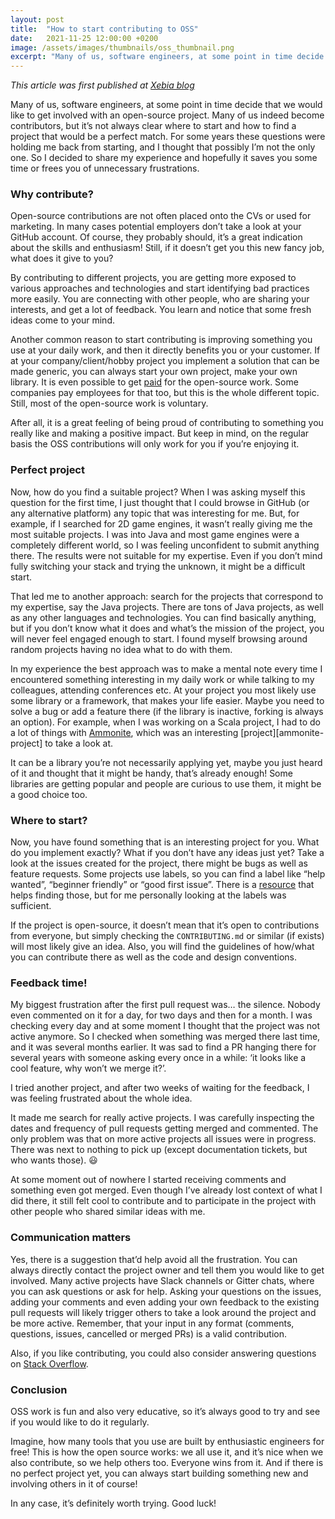 ```yaml
---
layout: post
title:  "How to start contributing to OSS"
date:   2021-11-25 12:00:00 +0200
image: /assets/images/thumbnails/oss_thumbnail.png
excerpt: "Many of us, software engineers, at some point in time decide that we would like to get involved with an open-source project. Many of us indeed become contributors, but it’s not always clear where to start and how to find a project that would be a perfect match. For some years these questions were holding me back from starting, and I thought that possibly I’m not the only one. So I decided to share my experience and hopefully it saves you some time or frees you of unnecessary frustrations..."
---
```

<em>This article was first published at [Xebia blog][xebia-blog]</em>

Many of us, software engineers, at some point in time decide that we would like to get involved with an open-source project. Many of us indeed become contributors, but it’s not always clear where to start and how to find a project that would be a perfect match. For some years these questions were holding me back from starting, and I thought that possibly I’m not the only one. So I decided to share my experience and hopefully it saves you some time or frees you of unnecessary frustrations.

### Why contribute?
Open-source contributions are not often placed onto the CVs or used for marketing. In many cases potential employers don’t take a look at your GitHub account. Of course, they probably should, it’s a great indication about the skills and enthusiasm! Still, if it doesn’t get you this new fancy job, what does it give to you?

By contributing to different projects, you are getting more exposed to various approaches and technologies and start identifying bad practices more easily. You are connecting with other people, who are sharing your interests, and get a lot of feedback. You learn and notice that some fresh ideas come to your mind.

Another common reason to start contributing is improving something you use at your daily work, and then it directly benefits you or your customer. If at your company/client/hobby project you implement a solution that can be made generic, you can always start your own project, make your own library. It is even possible to get [paid][sponsors] for the open-source work. Some companies pay employees for that too, but this is the whole different topic. Still, most of the open-source work is voluntary.

After all, it is a great feeling of being proud of contributing to something you really like and making a positive impact. But keep in mind, on the regular basis the OSS contributions will only work for you if you’re enjoying it.

### Perfect project
Now, how do you find a suitable project? When I was asking myself this question for the first time, I just thought that I could browse in GitHub (or any alternative platform) any topic that was interesting for me. But, for example, if I searched for 2D game engines, it wasn’t really giving me the most suitable projects. I was into Java and most game engines were a completely different world, so I was feeling unconfident to submit anything there. The results were not suitable for my expertise. Even if you don’t mind fully switching your stack and trying the unknown, it might be a difficult start.

That led me to another approach: search for the projects that correspond to my expertise, say the Java projects. There are tons of Java projects, as well as any other languages and technologies. You can find basically anything, but if you don’t know what it does and what’s the mission of the project, you will never feel engaged enough to start. I found myself browsing around random projects having no idea what to do with them.

In my experience the best approach was to make a mental note every time I encountered something interesting in my daily work or while talking to my colleagues, attending conferences etc. At your project you most likely use some library or a framework, that makes your life easier. Maybe you need to solve a bug or add a feature there (if the library is inactive, forking is always an option). For example, when I was working on a Scala project, I had to do a lot of things with [Ammonite][ammonite], which was an interesting [project][ammonite-project] to take a look at.

It can be a library you’re not necessarily applying yet, maybe you just heard of it and thought that it might be handy, that’s already enough! Some libraries are getting popular and people are curious to use them, it might be a good choice too.

### Where to start?

Now, you have found something that is an interesting project for you. What do you implement exactly? What if you don’t have any ideas just yet? Take a look at the issues created for the project, there might be bugs as well as feature requests. Some projects use labels, so you can find a label like “help wanted”, “beginner friendly” or “good first issue”. There is a [resource][up-for-grabs] that helps finding those, but for me personally looking at the labels was sufficient.

If the project is open-source, it doesn’t mean that it’s open to contributions from everyone, but simply checking the `CONTRIBUTING.md` or similar (if exists) will most likely give an idea. Also, you will find the guidelines of how/what you can contribute there as well as the code and design conventions.

### Feedback time!

My biggest frustration after the first pull request was… the silence. Nobody even commented on it for a day, for two days and then for a month. I was checking every day and at some moment I thought that the project was not active anymore. So I checked when something was merged there last time, and it was several months earlier. It was sad to find a PR hanging there for several years with someone asking every once in a while: ‘it looks like a cool feature, why won’t we merge it?’.

I tried another project, and after two weeks of waiting for the feedback, I was feeling frustrated about the whole idea.

It made me search for really active projects. I was carefully inspecting the dates and frequency of pull requests getting merged and commented. The only problem was that on more active projects all issues were in progress. There was next to nothing to pick up (except documentation tickets, but who wants those). 😃

At some moment out of nowhere I started receiving comments and something even got merged. Even though I’ve already lost context of what I did there, it still felt cool to contribute and to participate in the project with other people who shared similar ideas with me.

### Communication matters

Yes, there is a suggestion that’d help avoid all the frustration. You can always directly contact the project owner and tell them you would like to get involved. Many active projects have Slack channels or Gitter chats, where you can ask questions or ask for help. Asking your questions on the issues, adding your comments and even adding your own feedback to the existing pull requests will likely trigger others to take a look around the project and be more active. Remember, that your input in any format (comments, questions, issues, cancelled or merged PRs) is a valid contribution.

Also, if you like contributing, you could also consider answering questions on [Stack Overflow][stack-overflow].

### Conclusion

OSS work is fun and also very educative, so it’s always good to try and see if you would like to do it regularly.

Imagine, how many tools that you use are built by enthusiastic engineers for free! This is how the open source works: we all use it, and it’s nice when we also contribute, so we help others too. Everyone wins from it. And if there is no perfect project yet, you can always start building something new and involving others in it of course!

In any case, it’s definitely worth trying. Good luck!

[xebia-blog]: https://xebia.com/blog/
[sponsors]: https://github.com/sponsors
[ammonite]: https://ammonite.io/
[ammonite-github]: https://github.com/com-lihaoyi/Ammonite
[up-for-grabs]: https://up-for-grabs.net/
[stack-overflow]: https://stackoverflow.com/

